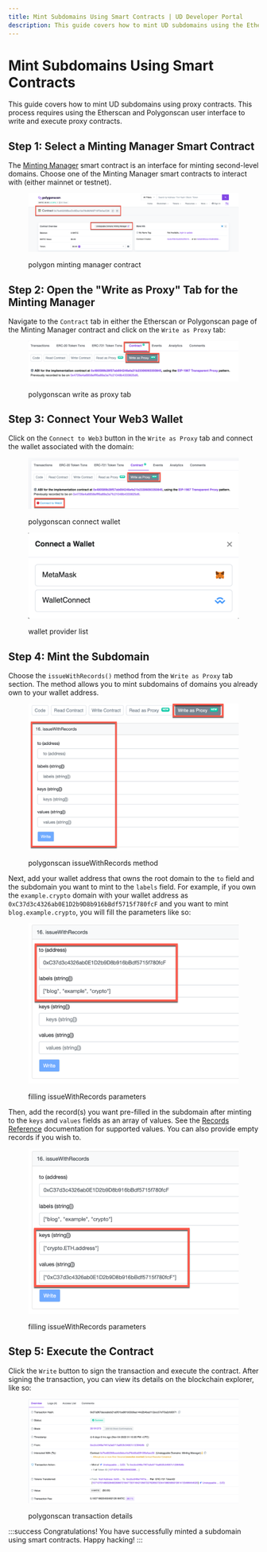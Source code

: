 ```yaml
---
title: Mint Subdomains Using Smart Contracts | UD Developer Portal
description: This guide covers how to mint UD subdomains using the Etherscan and Polygonscan user interfaces to write and execute proxy contracts.
---
```


# Mint Subdomains Using Smart Contracts

This guide covers how to mint UD subdomains using proxy contracts. This process requires using the Etherscan and Polygonscan user interface to write and execute proxy contracts.

## Step 1: Select a Minting Manager Smart Contract

The [Minting Manager](/developer-toolkit/reference/smart-contracts/uns-smart-contracts/#mintingmanager) smart contract is an interface for minting second-level domains. Choose one of the Minting Manager smart contracts to interact with (either mainnet or testnet).

<figure>

![polygon minting manager contract](../static/images/polygon-minting-manager-contract.png)

<figcaption>polygon minting manager contract</figcaption>
</figure>

## Step 2: Open the "Write as Proxy" Tab for the Minting Manager

Navigate to the `Contract` tab in either the Etherscan or Polygonscan page of the Minting Manager contract and click on the `Write as Proxy` tab:

<figure>

![polygonscan write as proxy tab](../static/images/minting-manager-write-as-proxy-tab.png)

<figcaption>polygonscan write as proxy tab</figcaption>
</figure>

## Step 3: Connect Your Web3 Wallet

Click on the `Connect to Web3` button in the `Write as Proxy` tab and connect the wallet associated with the domain:

<figure class="half-inline-block">

![polygonscan connect wallet](../static/images/minting-manager-connect-wallet.png)

<figcaption>polygonscan connect wallet</figcaption>
</figure>

<figure class="half-inline-block">

![wallet provider list](../static/images/wallet-provider-list.png)

<figcaption>wallet provider list</figcaption>
</figure>

## Step 4: Mint the Subdomain

Choose the `issueWithRecords()` method from the `Write as Proxy` tab section. The method allows you to mint subdomains of domains you already own to your wallet address.

<figure>

![polygonscan issueWithRecords method](../static/images/polygonscan-issue-with-records-method.png '#width=50%')

<figcaption>polygonscan issueWithRecords method</figcaption>
</figure>

Next, add your wallet address that owns the root domain to the `to` field and the subdomain you want to mint to the `labels` field. For example, if you own the `example.crypto` domain with your wallet address as `0xC37d3c4326ab0E1D2b9D8b916bBdf5715f780fcF` and you want to mint `blog.example.crypto`, you will fill the parameters like so:

<figure>

![filling issueWithRecords parameters](../static/images/filling-issue-with-records-parameters.png '#width=50%')

<figcaption>filling issueWithRecords parameters</figcaption>
</figure>

Then, add the record(s) you want pre-filled in the subdomain after minting to the `keys` and `values` fields as an array of values. See the [Records Reference](/developer-toolkit/reference/records-reference.md) documentation for supported values. You can also provide empty records if you wish to.

<figure>

![filling issueWithRecords parameters](../static/images/filling-issue-with-records-parameters-2.png '#width=50%')

<figcaption>filling issueWithRecords parameters</figcaption>
</figure>

## Step 5: Execute the Contract

Click the `Write` button to sign the transaction and execute the contract. After signing the transaction, you can view its details on the blockchain explorer, like so:

<figure>

![polygonscan transaction details](../static/images/polygonscan-subdomain-minting-transaction-details.png)

<figcaption>polygonscan transaction details</figcaption>
</figure>

:::success Congratulations!
You have successfully minted a subdomain using smart contracts. Happy hacking!
:::
